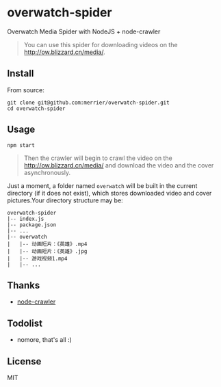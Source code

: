 # overwatch-spider

Overwatch Media Spider with NodeJS + node-crawler

> You can use this spider for downloading videos on the http://ow.blizzard.cn/media/.

## Install

From source:

```
git clone git@github.com:merrier/overwatch-spider.git
cd overwatch-spider
```

## Usage

```
npm start
```

> Then the crawler will begin to crawl the video on the http://ow.blizzard.cn/media/ and download the video and the cover asynchronously.

Just a moment, a folder named `overwatch` will be built in the current directory (if it does not exist), which stores downloaded video and cover pictures.Your directory structure may be:

```
overwatch-spider
|-- index.js
|-- package.json
|-- ...
|-- overwatch
|   |-- 动画短片：《英雄》.mp4
|   |-- 动画短片：《英雄》.jpg
|   |-- 游戏视频1.mp4
|   |-- ...
```

## Thanks

* [node-crawler](https://github.com/bda-research/node-crawler)



## Todolist

* nomore, that's all :)

## License

MIT